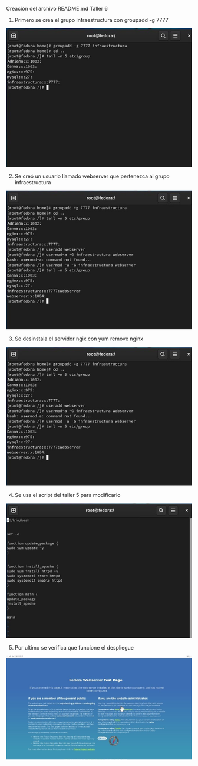 Creación del archivo README.md
Taller 6

1. Primero se crea el grupo infraestructura con groupadd -g 7777

<img src= "https://github.com/dannamayac/AdministracionSOLINUX-G1N/blob/main/InfraestructuraComputacional/Seguimiento/6/1.jpg" style="max-width:100%;">

2. Se creó un usuario llamado webserver que pertenezca al grupo infraestructura

<img src= "InfraestructuraComputacional\Seguimiento\6\2.jpg" style="max-width:100%;">

3. Se desinstala el servidor ngix con yum remove nginx

<img src= "InfraestructuraComputacional\Seguimiento\6\2.jpg" style="max-width:100%;">

4. Se usa el script del taller 5 para modificarlo 

<img src= "InfraestructuraComputacional\Seguimiento\6\4.jpg" style="max-width:100%;">

5. Por ultimo se verifica que funcione el despliegue

<img src= "InfraestructuraComputacional\Seguimiento\6\5.jpg" style="max-width:100%;">